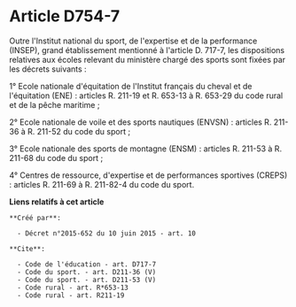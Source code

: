# Article D754-7

Outre l'Institut national du sport, de l'expertise et de la performance (INSEP), grand établissement mentionné à l'article D.
717-7, les dispositions relatives aux écoles relevant du ministère chargé des sports sont fixées par les décrets suivants : 

1° Ecole nationale d'équitation de l'Institut français du cheval et de l'équitation (ENE) : articles R. 211-19 et R. 653-13 à
R. 653-29 du code rural et de la pêche maritime ; 

2° Ecole nationale de voile et des sports nautiques (ENVSN) : articles R. 211-36 à R. 211-52 du code du sport ; 

3° Ecole nationale des sports de montagne (ENSM) : articles R. 211-53 à R. 211-68 du code du sport ; 

4° Centres de ressource, d'expertise et de performances sportives (CREPS) : articles R. 211-69 à R. 211-82-4 du code du
sport.

**Liens relatifs à cet article**

	**Créé par**:

	  - Décret n°2015-652 du 10 juin 2015 - art. 10

	**Cite**:

	  - Code de l'éducation - art. D717-7
	  - Code du sport. - art. D211-36 (V)
	  - Code du sport. - art. D211-53 (V)
	  - Code rural - art. R*653-13
	  - Code rural - art. R211-19
